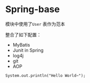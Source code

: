 # Spring-base

模块中使用了`User` 表作为范本

整合了如下配置：

- MyBatis
- Junit in Spring
- log4j
- git
- AOP

```
System.out.println("Hello World~");
```
